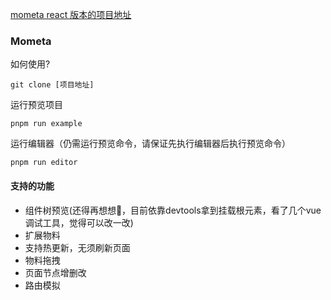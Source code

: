 [mometa react 版本的项目地址](https://github.com/imcuttle/mometa)

### Mometa
如何使用?
```
git clone [项目地址]
```
运行预览项目
```
pnpm run example
```
运行编辑器（仍需运行预览命令，请保证先执行编辑器后执行预览命令）
```
pnpm run editor
```
#### 支持的功能
- 组件树预览(还得再想想🤔️，目前依靠devtools拿到挂载根元素，看了几个vue调试工具，觉得可以改一改)
- 扩展物料
- 支持热更新，无须刷新页面
- 物料拖拽
- 页面节点增删改
- 路由模拟
